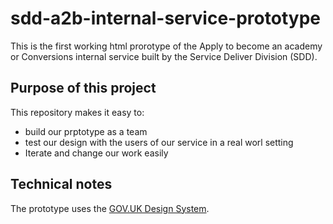 # sdd-a2b-internal-service-prototype
This is the first working html prorotype of the Apply to become an academy or Conversions internal service built by the Service Deliver Division (SDD).

## Purpose of this project

This repository makes it easy to:

* build our prptotype as a team
* test our design with the users of our service in a real worl setting
* Iterate and change our work easily

## Technical notes

The prototype uses the [GOV.UK Design System](https://design-system.service.gov.uk).

